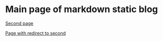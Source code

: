 # Main page of markdown static blog

[Second page](#/second)

[Page with redirect to second](#/redirect)
